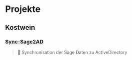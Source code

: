 # Projekte

## Kostwein

### [Sync-Sage2AD](</Projects/Sync-Sage2AD/index.md>)
> 📝 Synchronisation der Sage Daten zu ActiveDirectory

